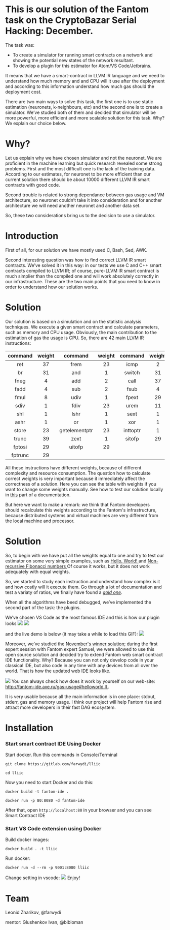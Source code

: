 # This is our solution of the Fantom task on the CryptoBazar Serial Hacking: December.

The task was:
<ul>
    <li> To create a simulator for running smart contracts on a network and showing the potential new states of the network resultant.
    <li> To develop a plugin for this estimator for Atom/VS Code/Jetbrains.
</ul>

It means that we have a smart-contract in LLVM IR language and we need to understand how much memory and and CPU will it use after the deployment and according to this information understand how much gas should the deployment cost.

There are two main ways to solve this task, the first one is to use static estimation (neuronets, k-neighbours, etc) and the second one is to create a simulator. We’ve studied both of them and decided that simulator will be more powerful, more efficient and more scalable solution for this task. Why? We explain our choice below.

# Why?
Let us explain why we have chosen simulator and not the neuronet. We are proficient in the machine learning but quick research revealed some strong problems. First and the most difficult one is the lack of the training data. According to our estimates, for neuronet to be more efficient than our current solution there should be about 10000 different LLVM IR smart contracts with good code.

Second trouble is related to strong dependance between gas usage and VM architecture, so neuronet couldn’t take it into consideration and for another architecture we will need another neuronet and another data set.

So, these two considerations bring us to the decision to use a simulator.

# Introduction
First of all, for our solution we have mostly used C, Bash, Sed, AWK.

Second interesting question was how to find correct LLVM IR smart contracts. We’ve solved it in this way: in our tests we use C and C++ smart contracts compiled to LLVM IR; of course, pure-LLVM IR smart contract is much simplier than the compiled one and will work absolutely correctly in our infrastructure.
These are the two main points that you need to know in order to understand how our solution works.

# Solution
Our solution is based on a simulation and on the statistic analysis techniques. We execute a given smart contract and calculate parameters, such as memory and CPU usage. Obviously, the main contribution to the estimation of gas the usage is CPU.
So, there are 42 main LLVM IR instructions:

| command   | weight | command         | weight| command    | weight| command     | weight|
|:---------:|:------:|:---------------:|:-----:|:----------:|:-----:|:-----------:|:-----:|
|ret        |   37 |  frem  |        23|icmp       |   2  |fcmp        |  3
|br         |   31 |   and  |  1 |switch     |   31 |indirectbr |  31|
|fneg       |   4  |add        |   2|call       |   37 |select      |  39|
|fadd       |   4  |sub        |   2|fsub       |   4  |mul        |   4|
|fmul       |   8  |udiv       |   1|fpext      |   29 |ptrtoint    | 1|
|sdiv       |   1  |fdiv       |   23|urem       |   11 |srem       |   1|
|shl        |   1  |lshr        |  1|sext       |   1  |fptoui      |  29|
|ashr       |   1  |or          |  1|xor        |   1  |load        |  23|
|store      |   23 |getelementptr| 23|inttoptr   |   1  |bitcast     |  1
|trunc      |   39 |zext        |  1|sitofp     |   29 |
|fptosi     |   29 |uitofp      |  29|
|fptrunc     |  29|

All these instructions have different weights, because of different complexity and resource consumption.
The question how to calculate correct weights is very important because it immediately affect the correctness of a solution.
Here you can see the table with weights if you want to change some weights manually. See how to test our solution locally in [this](#Installation) part of a documentation.

But here we want to make a remark: we think that Fantom developers should recalculate this weights according to the Fantom's infrastructure, because distributed systems and virtual machines are very different from the local machine and processor.

# Solution
So, to begin with we have put all the weights equal to one and try to test our estimator on some very simple examples, such as <a href="/lliic/examples/fib.c"> Hello, World! </a> and <a href="/lliic/examples/fib.c"> Non-recursive Fibonacci numbers </a>
Of course it works, but it does not work adequately with equal weights.

So, we started to study each instruction and understand how complex is it and how costly will it execute them. Go through a lot of documentation and test a variaty of ratios, we finally have found a <a href="/lliic/table">*gold one*</a>.

When all the algorithms have beed debugged, we’ve implemented the second part of the task: the plugins.

We’ve chosen VS Code as the most famous IDE and this is how our plugin looks
<img src="/img/VSCodeView1.png">
<img src="/img/VSCodeView2.png">

 and the live demo is below (it may take a while to load this GIF):
<img src="/img/end3.gif?inline=false">


Moreover, we’ve studied the <a href="https://github.com/Fantom-foundation/serial_hacking_fantom_rbvm">November's winner solution</a>; during the first expert session with Fantom expert Samuel, we were allowed to use this open source solution and decided try to extend Fantom web smart contract IDE functionality. Why? Because you can not only develop code in your classical IDE, but also code in any time with any devices from all over the world. That is how the updated web IDE looks like.

<img src="/img/FantomIDE.png">
You can always check how does it work by yourself on our web-site: <a href="http://fantom-ide.axe.ru/gas-usage#helloworld.ll"> http://fantom-ide.axe.ru/gas-usage#helloworld.ll </a>.


It is very usable because all the main information is in one place: stdout, stderr, gas and memory usage. I think our project will help Fantom rise and attract more developers in their fast DAG ecosystem.

# Installation
### Start smart contract IDE Using Docker
Start docker.
Run this commands in Console/Terminal

```
git clone https://gitlab.com/farwydi/lliic

cd lliic
```

Now you need to start Docker and do this:
```
docker build -t fantom-ide .

docker run -p 80:8080 -d fantom-ide
```
After that, open `http://localhost:80` in your browser and you can see Smart Contract IDE


### Start VS Code extension using Docker

Build docker images:

`docker build . -t lliic`

Run docker:

`docker run -d --rm -p 9001:8080 lliic`

Change setting in vscode:
<img src="/img/VSCodeSettings.png">
Enjoy!

# Team

Leonid Zharikov, @farwydi

mentor: Glushenkov Ivan, @bibloman
